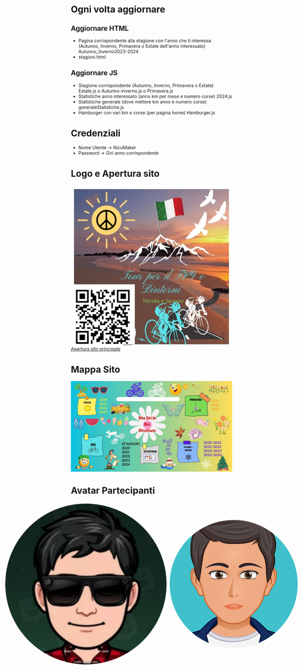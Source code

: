 # Ogni volta aggiornare

## Aggiornare HTML

- Pagina corrispondente alla stagione con l'anno che ti interessa (Autunno, Inverno, Primavera o Estate dell'anno interessato) Autunno_Inverno2023-2024
- stagioni.html

## Aggiornare JS

- Stagione corrispondente (Autunno, Inverno, Primavera o Estate) Estate.js o Autunno-inverno.js o Primavera.js
- Statistiche anno interessato (anno km per mese e numero corse) 2024.js
- Statistiche generale (dove mettere km anno e numero corse) generaleStatistiche.js
- Hamburger con vari km e corse (per pagina home) Hamburger.js

# Credenziali

- Nome Utente -> NicoMaker
- Password -> Giri anno corrispondente

# Logo e Apertura sito

![Logo](imagini%20Html%20sito%20principale/Logo%20.JPG)
[Apertura sito principale](https://giri-in-bici.netlify.app/) 

# Mappa Sito

![Mappa Sito](About_US/Mappa.jpg)

# Avatar Partecipanti

<div style="display: flex; justify-content: center; align-items: center;">
    <img src="About_US/Avatar/AvatarNM.jpg" alt="Avatar" style="border-radius: 50%; margin: 5px;">
    <img src="About_US/Avatar/AvatarJR.png" alt="Avatar" style="border-radius: 50%; margin: 5px;">
</div>